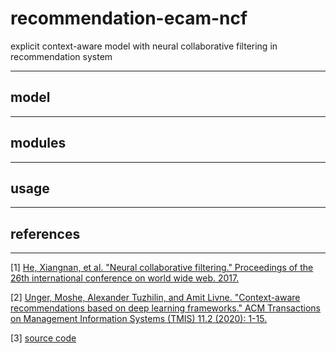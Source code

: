 # recommendation-ecam-ncf  
explicit context-aware model with neural collaborative filtering in recommendation system

----  


## model

----

## modules

----

## usage

----


## references

----
[1]	
[He, Xiangnan, et al. "Neural collaborative filtering." Proceedings of the 26th international conference on world wide web. 2017.](https://arxiv.org/pdf/1708.05031.pdf%E4%B8%AD%E9%A6%96%E5%85%88%E8%A2%AB%E6%8F%90%E5%87%BA%E6%9D%A5%E3%80%82%E8%AE%BA%E6%96%87%E5%81%87%E8%AE%BE%E5%A6%82%E6%9E%9C%E7%94%A8%E6%88%B7u%E8%B4%AD%E4%B9%B0%E4%BA%86%E7%89%A9%E5%93%81i,%E5%88%99yui=1%E5%90%A6%E5%88%99yui=0%EF%BC%8C%E5%88%99%E6%9C%80%E7%BB%88%E7%9A%84%E6%9C%BA%E5%99%A8%E5%AD%A6%E4%B9%A0%E7%9A%84%E6%A8%A1%E5%9E%8B%E7%9A%84%E4%BC%98%E5%8C%96%E7%9B%AE%E6%A0%87%E4%B8%BA)

[2]
[Unger, Moshe, Alexander Tuzhilin, and Amit Livne. "Context-aware recommendations based on deep learning frameworks." ACM Transactions on Management Information Systems (TMIS) 11.2 (2020): 1-15.](https://www.researchgate.net/profile/Moshe-Unger/publication/341635365_Context-Aware_Recommendations_Based_on_Deep_Learning_Frameworks/links/61541b9d39b8157d900498d1/Context-Aware-Recommendations-Based-on-Deep-Learning-Frameworks.pdf)

[3]
[source code](https://github.com/supkoon/neuralCF_tf2)